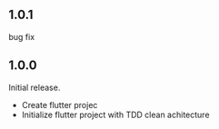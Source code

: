 
## 1.0.1
 bug fix

## 1.0.0
 Initial release.
- Create flutter projec
- Initialize flutter project with TDD clean achitecture
